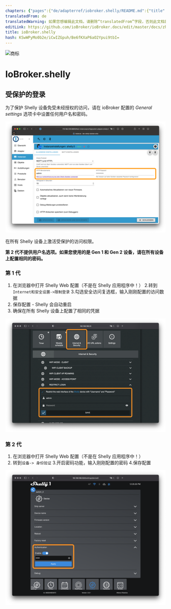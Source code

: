 ```yaml
---
chapters: {"pages":{"de/adapterref/iobroker.shelly/README.md":{"title":{"de":"ioBroker.shelly"},"content":"de/adapterref/iobroker.shelly/README.md"},"de/adapterref/iobroker.shelly/protocol-coap.md":{"title":{"de":"ioBroker.shelly"},"content":"de/adapterref/iobroker.shelly/protocol-coap.md"},"de/adapterref/iobroker.shelly/protocol-mqtt.md":{"title":{"de":"ioBroker.shelly"},"content":"de/adapterref/iobroker.shelly/protocol-mqtt.md"},"de/adapterref/iobroker.shelly/restricted-login.md":{"title":{"de":"ioBroker.shelly"},"content":"de/adapterref/iobroker.shelly/restricted-login.md"},"de/adapterref/iobroker.shelly/state-changes.md":{"title":{"de":"ioBroker.shelly"},"content":"de/adapterref/iobroker.shelly/state-changes.md"}}}
translatedFrom: de
translatedWarning: 如果您想编辑此文档，请删除“translatedFrom”字段，否则此文档将再次自动翻译
editLink: https://github.com/ioBroker/ioBroker.docs/edit/master/docs/zh-cn/adapterref/iobroker.shelly/restricted-login.md
title: ioBroker.shelly
hash: KSwWPyMo0b2e/iCwIZGpuh/Be6fKXaP6aO2Ypui9tbI=
---
```

![商标](../../../de/adapterref/iobroker.shelly/../../admin/shelly.png)

# IoBroker.shelly
## 受保护的登录
为了保护 Shelly 设备免受未经授权的访问，请在 ioBroker 配置的 *General settings* 选项卡中设置任何用户名和密码。

![iobroker_general_restrict_login](../../../de/adapterref/iobroker.shelly/./img/iobroker_general_restrict_login.png)

在所有 Shelly 设备上激活受保护的访问权限。

**第 2 代不提供用户名选项。如果您使用的是 Gen 1 和 Gen 2 设备，请在所有设备上配置相同的密码。**

### 第 1 代
1. 在浏览器中打开 Shelly Web 配置（不是在 Shelly 应用程序中！）
2.转到```Internet和安全设置->限制登录```
3.勾选安全访问复选框，输入刚刚配置的访问数据
4. 保存配置 - Shelly 会自动重启
5. 确保在所有 Shelly 设备上配置了相同的凭据

![贝壳基因1](../../../de/adapterref/iobroker.shelly/./img/shelly_restrict_login-gen1.png)

### 第 2 代
1. 在浏览器中打开 Shelly Web 配置（不是在 Shelly 应用程序中！）
2. 转到```设备-> 身份验证```
3.开启密码功能，输入刚刚配置的密码
4.保存配置

![贝壳基因2](../../../de/adapterref/iobroker.shelly/./img/shelly_restrict_login-gen2.png)